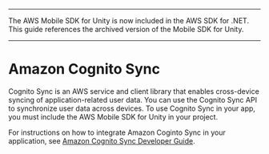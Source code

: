 --------

The AWS Mobile SDK for Unity is now included in the AWS SDK for \.NET\. This guide references the archived version of the Mobile SDK for Unity\.

--------

# Amazon Cognito Sync<a name="cognito-sync"></a>

Cognito Sync is an AWS service and client library that enables cross\-device syncing of application\-related user data\. You can use the Cognito Sync API to synchronize user data across devices\. To use Cognito Sync in your app, you must include the AWS Mobile SDK for Unity in your project\.

For instructions on how to integrate Amazon Coginto Sync in your application, see [Amazon Cognito Sync Developer Guide](https://docs.aws.amazon.com/cognito/latest/developerguide/cognito-sync.html)\.